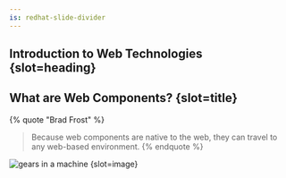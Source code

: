 ```yaml
---
is: redhat-slide-divider
---
```

## Introduction to Web Technologies {slot=heading}
## What are Web Components? {slot=title}

{% quote "Brad Frost" %}
> Because web components are native to the web, they can travel to any web-based 
> environment.
{% endquote %}

![gears in a machine](gears.jpg) {slot=image}
